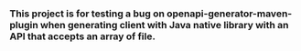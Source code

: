 ### This project is for testing a bug on openapi-generator-maven-plugin when generating client with Java native library with an API that accepts an array of file.